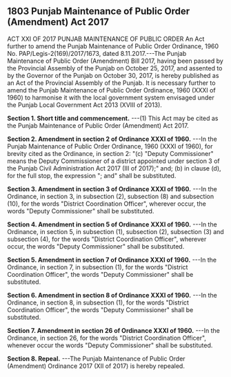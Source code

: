 ## 1803 Punjab Maintenance of Public Order (Amendment) Act 2017
 
ACT XXI OF 2017
PUNJAB MAINTENANCE OF PUBLIC ORDER
An Act further to amend the Punjab Maintenance of
Public Order Ordinance, 1960
No. PAP/Legis-2(169)/2017/1673, dated 8.11.2017.---The Punjab Maintenance of Public Order (Amendment) Bill 2017, having been passed by the Provincial Assembly of the Punjab on October 25, 2017, and assented to by the Governor of the Punjab on October 30, 2017, is hereby published as an Act of the Provincial Assembly of the Punjab.
It is necessary further to amend the Punjab Maintenance of Public Order Ordinance, 1960 (XXXI of 1960) to harmonise it with the local government system envisaged under the Punjab Local Government Act 2013 (XVIII of 2013).

**Section 1. Short title and commencement.**
---(1) This Act may be cited as the Punjab Maintenance of Public Order (Amendment) Act 2017.

 

**Section 2. Amendment in section 2 of Ordinance XXXI of 1960.**
---In the Punjab Maintenance of Public Order Ordinance, 1960 (XXXI of 1960), for brevity cited as the Ordinance, in section 2:
   "(c) "Deputy Commissioner" means the Deputy Commissioner of a district appointed under section 3 of the Punjab Civil Administration Act 2017 (III of 2017);" and;
   (b) in clause (d), for the full stop, the expression "; and" shall be substituted.

 

**Section 3. Amendment in section 3 of Ordinance XXXI of 1960.**
---In the Ordinance, in section 3, in subsection (2), subsection (8) and subsection (10), for the words "District Coordination Officer", wherever occur, the words "Deputy Commissioner" shall be substituted.

 

**Section 4. Amendment in section 5 of Ordinance XXXI of 1960.**
---In the Ordinance, in section 5, in subsection (1), subsection (2), subsection (3) and subsection (4), for the words "District Coordination Officer", wherever occur, the words "Deputy Commissioner" shall be substituted.

 

**Section 5. Amendment in section 7 of Ordinance XXXI of 1960.**
---In the Ordinance, in section 7, in subsection (1), for the words "District Coordination Officer", the words "Deputy Commissioner" shall be substituted.

 

**Section 6. Amendment in section 8 of Ordinance XXXI of 1960.**
---In the Ordinance, in section 8, in subsection (1), for the words "District Coordination Officer", the words "Deputy Commissioner" shall be substituted.

 

**Section 7. Amendment in section 26 of Ordinance XXXI of 1960.**
---In the Ordinance, in section 26, for the words "District Coordination Officer", whenever occur the words "Deputy Commissioner" shall be substituted.

 

**Section 8. Repeal.**
---The Punjab Maintenance of Public Order (Amendment) Ordinance 2017 (XII of 2017) is hereby repealed.

